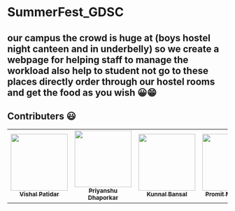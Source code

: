 # SummerFest_GDSC


<h2>our campus the crowd is huge at (boys hostel night canteen and in underbelly) so we create a webpage for helping staff to manage the workload also help to student not go to these places directly order through our hostel rooms and get the food as you wish 😀😁</h2>



## Contributers 😃

<table>
  <tbody><tr>


  <td align="center"><a href="https://github.com/vishal1patidar"><img alt="" src="https://avatars.githubusercontent.com/vishal1patidar" width="130px;"><br><sub><b>
   Vishal Patidar</b></sub></a><br></td></a></td>

  <td align="center"><a href="https://github.com/priyanshu070702"><img alt="" src="https://avatars.githubusercontent.com/priyanshu070702" width="130px;"><br><sub><b>
 Priyanshu Dhaporkar</b></sub></a><br></td></a></td>

 <td align="center"><a href="https://github.com/kunna67"><img alt="" src="https://avatars.githubusercontent.com/kunna67" width="130px;"><br><sub><b>
 Kunnal Bansal</b></sub></a><br></td></a></td>

  <td align="center"><a href="https://github.com/"><img alt="" src="https://avatars.githubusercontent.com/" width="130px;"><br><sub><b>
   Promit Mujjemdar</b></sub></a><br></td></a></td>


  </tr>
</tbody></table>




